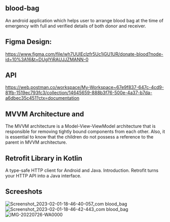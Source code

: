 ## blood-bag
An android application which helps user to arrange blood bag at the time of emergency with full and verified details of both donor and receiver.
## Figma Design: 
https://www.figma.com/file/wh7UUlEclzfr5Uc1jGU1UR/donate-blood?node-id=10%3A16&t=DUglYiRAUJJZMANN-0
## API
https://web.postman.co/workspace/My-Workspace~67e9f837-647c-4cd9-81fb-1519ec793fc3/collection/14645659-888b3f76-500e-4a37-b7da-a6dbec35c451?ctx=documentation
## MVVM Architecture and
The MVVM architecture is a Model-View-ViewModel architecture that is responsible for removing tightly bound components from each other. Also, it is essential to know that the children do not possess a reference to the parent in MVVM architecture.
##  Retrofit Library in Kotlin
A type-safe HTTP client for Android and Java. Introduction. Retrofit turns your HTTP API into a Java interface.

## Screeshots
![Screenshot_2023-02-01-18-46-40-057_com blood_bag](https://user-images.githubusercontent.com/46530574/216054630-c5c3c0af-9790-4326-bd87-0c12b9ac455c.jpg)
![Screenshot_2023-02-01-18-46-42-443_com blood_bag](https://user-images.githubusercontent.com/46530574/216054639-42e39269-d586-48f9-8db0-051d794747cf.jpg)
![IMG-20220726-WA0000](https://user-images.githubusercontent.com/46530574/216054895-2f00503f-5f90-4bf0-a2ec-eeeb705a8c6a.jpg)
